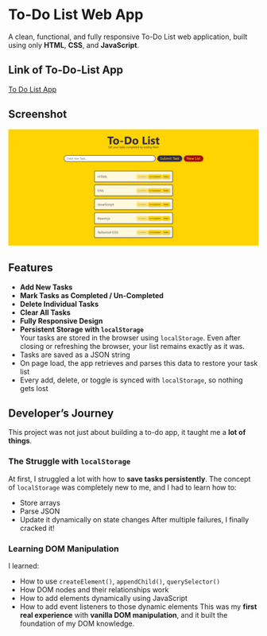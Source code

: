 #  To-Do List Web App
A clean, functional, and fully responsive To-Do List web application, built using only **HTML**, **CSS**, and **JavaScript**.

## Link of To-Do-List App
[To Do List App](https://to-do-app-by-qasim.netlify.app/)

##  Screenshot
![Tic Tac Toe Screenshot](ScreenShot.png)

##  Features
-  **Add New Tasks**  
-  **Mark Tasks as Completed / Un-Completed**  
-  **Delete Individual Tasks**  
-  **Clear All Tasks**  
-  **Fully Responsive Design**  
-  **Persistent Storage with `localStorage`**  
  Your tasks are stored in the browser using `localStorage`. Even after closing or refreshing the browser, your list remains exactly as it was.  
  - Tasks are saved as a JSON string  
  - On page load, the app retrieves and parses this data to restore your task list  
  - Every add, delete, or toggle is synced with `localStorage`, so nothing gets lost  

##  Developer’s Journey
This project was not just about building a to-do app, it taught me a **lot of things**.
### The Struggle with `localStorage`
At first, I struggled a lot with how to **save tasks persistently**. The concept of `localStorage` was completely new to me, and I had to learn how to:
- Store arrays
- Parse JSON
- Update it dynamically on state changes
After multiple failures, I finally cracked it!
###  Learning DOM Manipulation
I learned:
- How to use `createElement()`, `appendChild()`, `querySelector()`
- How DOM nodes and their relationships work
- How to add elements dynamically using JavaScript
- How to add event listeners to those dynamic elements
This was my **first real experience** with **vanilla DOM manipulation**, and it built the foundation of my DOM knowledge.